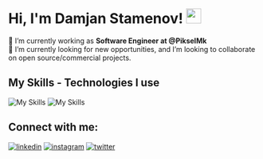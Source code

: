 # Hi, I'm Damjan Stamenov! <img src="https://raw.githubusercontent.com/MartinHeinz/MartinHeinz/master/wave.gif" width="30px" height="30px">

🔭 I’m currently working as **Software Engineer at @PikselMk**<br />
👯 I’m currently looking for new opportunities, and I’m looking to collaborate on open source/commercial projects.

## My Skills - Technologies I use
![My Skills](https://skillicons.dev/icons?i=js,ts,react,next,tailwind,laravel,git,github)
![My Skills](https://skillicons.dev/icons?i=html,css,php,mysql,bootstrap)

## Connect with me:
[![linkedin](https://skillicons.dev/icons?i=linkedin)](https://www.linkedin.com/in/damjan-stamenov/)
[![instagram](https://skillicons.dev/icons?i=instagram)](https://www.instagram.com/damjanstamenov/)
[![twitter](https://skillicons.dev/icons?i=twitter)](https://twitter.com/@Dam0n_S15)
